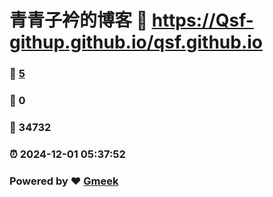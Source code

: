 # 青青子衿的博客 :link: https://Qsf-githup.github.io/qsf.github.io 
### :page_facing_up: [5](https://Qsf-githup.github.io/qsf.github.io/tag.html) 
### :speech_balloon: 0 
### :hibiscus: 34732 
### :alarm_clock: 2024-12-01 05:37:52 
### Powered by :heart: [Gmeek](https://github.com/Meekdai/Gmeek)
